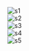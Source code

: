![s1](https://github.com/MahsumaRezai/X-Clone/assets/110189253/2af66074-62a5-46f6-843c-5b8a721debed) <br>
![s2](https://github.com/MahsumaRezai/X-Clone/assets/110189253/e6927b7d-63c5-489c-85f0-e99e81ea9d56) <br>
![s3](https://github.com/MahsumaRezai/X-Clone/assets/110189253/d103be03-ba8a-4263-add2-1281d5eed467) <br>
![s4](https://github.com/MahsumaRezai/X-Clone/assets/110189253/fd214508-78f3-406f-a8d5-73a800c71670) <br>
![s5](https://github.com/MahsumaRezai/X-Clone/assets/110189253/f8741a27-eecd-47b9-92bd-1e2c7a92ada0)





